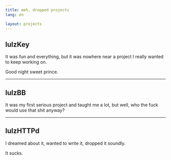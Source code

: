 ```yaml
---
title: meh, dropped projects
lang: en

layout: projects
---
```


lulzKey
-------
It was fun and everything, but it was nowhere near a project I really wanted to keep working on.

Good night sweet prince.

<hr/>

lulzBB
------
It was my first serious project and taught me a lot, but well, who the fuck would use that shit anyway?

<hr/>

lulzHTTPd
---------
I dreamed about it, wanted to write it, dropped it soundly.

It sucks.
